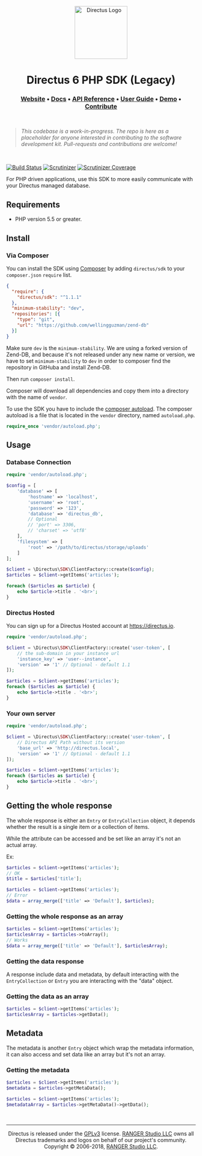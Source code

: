 <p align="center">
  <a href="https://directus.io" target="_blank" rel="noopener noreferrer">
    <img src="https://user-images.githubusercontent.com/522079/43096167-3a1b1118-8e86-11e8-9fb2-7b4e3b1368bc.png" width="140" alt="Directus Logo"/>
  </a>
</p>

<h1 align="center">
  Directus 6 PHP SDK (Legacy)
</h1>

<h3 align="center">
  <a href="https://directus.io">Website</a> • 
  <a href="https://docs.directus.io">Docs</a> • 
  <a href="https://docs.directus.io/api/reference.html">API Reference</a> • 
  <a href="https://docs.directus.io/app/user-guide.html">User Guide</a> • 
  <a href="https://directus.app">Demo</a> • 
  <a href="https://docs.directus.io/supporting-directus.html">Contribute</a>
</h3>

<p>&nbsp;</p>

> _This codebase is a work-in-progress. The repo is here as a placeholder for anyone interested in contributing to the software development kit. Pull-requests and contributions are welcome!_

<p>&nbsp;</p>

[![Build Status](https://img.shields.io/travis/directus/directus-sdk-php.svg?style=flat-square)](https://travis-ci.org/directus/directus-sdk-php)
[![Scrutinizer](https://img.shields.io/scrutinizer/g/directus/directus-sdk-php.svg?style=flat-square)](https://scrutinizer-ci.com/g/directus/directus-sdk-php)
[![Scrutinizer Coverage](https://img.shields.io/scrutinizer/coverage/g/directus/directus-sdk-php.svg?style=flat-square)](https://scrutinizer-ci.com/g/directus/directus-sdk-php/?branch=master)

For PHP driven applications, use this SDK to more easily communicate with your Directus managed database.

## Requirements

- PHP version 5.5 or greater.

## Install

### Via Composer

You can install the SDK using [Composer](http://getcomposer.org) by adding `directus/sdk` to your `composer.json` `require` list.
```json
{
  "require": {
    "directus/sdk": "^1.1.1"
  },
  "minimum-stability": "dev",
  "repositories": [{
    "type": "git",
    "url": "https://github.com/wellingguzman/zend-db"
  }]
}
```

Make sure `dev` is the `minimum-stability`. We are using a forked version of Zend-DB, and because it's not released under any new name or version, we have to set `minimum-stability` to `dev` in order to composer find the repository in GitHuba and install Zend-DB.

Then run `composer install`.

Composer will download all dependencies and copy them into a directory with the name of `vendor`.

To use the SDK you have to include the [composer autoload](https://getcomposer.org/doc/01-basic-usage.md#autoloading). The composer autoload is a file that is located in the `vendor` directory, named `autoload.php`.

```php
require_once 'vendor/autoload.php';
```

## Usage

### Database Connection

``` php
require 'vendor/autoload.php';

$config = [
    'database' => [
        'hostname' => 'localhost',
        'username' => 'root',
        'password' => '123',
        'database' => 'directus_db',
        // Optional
        // 'port' => 3306,
        // 'charset' => 'utf8'
    ],
    'filesystem' => [
        'root' => '/path/to/directus/storage/uploads'
    ]
];

$client = \Directus\SDK\ClientFactory::create($config);
$articles = $client->getItems('articles');

foreach ($articles as $article) {
    echo $article->title . '<br>';
}
```

### Directus Hosted

You can sign up for a Directus Hosted account at https://directus.io.

```php
require 'vendor/autoload.php';

$client = \Directus\SDK\ClientFactory::create('user-token', [
    // the sub-domain in your instance url
    'instance_key' => 'user--instance',
    'version' => '1' // Optional - default 1.1
]);

$articles = $client->getItems('articles');
foreach ($articles as $article) {
    echo $article->title . '<br>';
}
```

### Your own server

```php
require 'vendor/autoload.php';

$client = \Directus\SDK\ClientFactory::create('user-token', [
    // Directus API Path without its version
    'base_url' => 'http://directus.local',
    'version' => '1' // Optional - default 1.1
]);

$articles = $client->getItems('articles');
foreach ($articles as $article) {
    echo $article->title . '<br>';
}
```

## Getting the whole response

The whole response is either an `Entry` or `EntryCollection` object, it depends whether the result is a single item or a collection of items.

While the attribute can be accessed and be set like an array it's not an actual array.

Ex:

```php
$articles = $client->getItems('articles');
// OK
$title = $articles['title'];

$articles = $client->getItems('articles');
// Error
$data = array_merge(['title' => 'Default'], $articles);
```

### Getting the whole response as an array

```php
$articles = $client->getItems('articles');
$articlesArray = $articles->toArray();
// Works
$data = array_merge(['title' => 'Default'], $articlesArray);
```

### Getting the data response

A response include data and metadata, by default interacting with the `EntryCollection` or `Entry` you are interacting with the "data" object.

### Getting the data as an array

```php
$articles = $client->getItems('articles');
$articlesArray = $articles->getData();
```

## Metadata
The metadata is another `Entry` object which wrap the metadata information, it can also access and set data like an array but it's not an array.


### Getting the metadata

```php
$articles = $client->getItems('articles');
$metadata = $articles->getMetaData();
```

```php
$articles = $client->getItems('articles');
$metadataArray = $articles->getMetaData()->getData();
```

<p>&nbsp;</p>

----

<p align="center">
  Directus is released under the <a href="http://www.gnu.org/copyleft/gpl.html">GPLv3</a> license. <a href="http://rangerstudio.com">RANGER Studio LLC</a> owns all Directus trademarks and logos on behalf of our project's community. Copyright © 2006-2018, <a href="http://rangerstudio.com">RANGER Studio LLC</a>.
</p>
